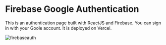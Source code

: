 # Firebase Google Authentication

This is an authentication page built with ReactJS and Firebase. You can sign in with your Goole account. It is deployed on Vercel.

![firebaseauth](https://user-images.githubusercontent.com/71913145/231872160-bc4d1264-054f-42af-bdae-b765a7f3278d.png)
